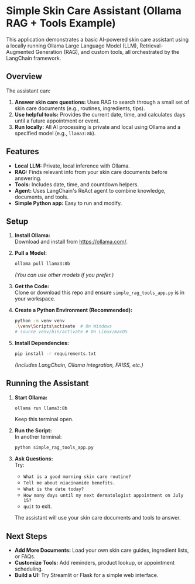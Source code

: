 # Simple Skin Care Assistant (Ollama RAG + Tools Example)

This application demonstrates a basic AI-powered skin care assistant using a locally running Ollama Large Language Model (LLM), Retrieval-Augmented Generation (RAG), and custom tools, all orchestrated by the LangChain framework.

## Overview

The assistant can:
1.  **Answer skin care questions:** Uses RAG to search through a small set of skin care documents (e.g., routines, ingredients, tips).
2.  **Use helpful tools:** Provides the current date, time, and calculates days until a future appointment or event.
3.  **Run locally:** All AI processing is private and local using Ollama and a specified model (e.g., `llama3:8b`).

## Features

*   **Local LLM:** Private, local inference with Ollama.
*   **RAG:** Finds relevant info from your skin care documents before answering.
*   **Tools:** Includes date, time, and countdown helpers.
*   **Agent:** Uses LangChain's ReAct agent to combine knowledge, documents, and tools.
*   **Simple Python app:** Easy to run and modify.

## Setup

1.  **Install Ollama:**  
    Download and install from https://ollama.com/.

2.  **Pull a Model:**  
    ```bash
    ollama pull llama3:8b
    ```
    *(You can use other models if you prefer.)*

3.  **Get the Code:**  
    Clone or download this repo and ensure `simple_rag_tools_app.py` is in your workspace.

4.  **Create a Python Environment (Recommended):**  
    ```bash
    python -m venv venv
    .\venv\Scripts\activate  # On Windows
    # source venv/bin/activate # On Linux/macOS
    ```

5.  **Install Dependencies:**  
    ```bash
    pip install -r requirements.txt
    ```
    *(Includes LangChain, Ollama integration, FAISS, etc.)*

## Running the Assistant

1.  **Start Ollama:**  
    ```bash
    ollama run llama3:8b
    ```
    Keep this terminal open.

2.  **Run the Script:**  
    In another terminal:
    ```bash
    python simple_rag_tools_app.py
    ```

3.  **Ask Questions:**  
    Try:
    *   `What is a good morning skin care routine?`
    *   `Tell me about niacinamide benefits.`
    *   `What is the date today?`
    *   `How many days until my next dermatologist appointment on July 15?`
    *   `quit` to exit.

    The assistant will use your skin care documents and tools to answer.

## Next Steps

*   **Add More Documents:** Load your own skin care guides, ingredient lists, or FAQs.
*   **Customize Tools:** Add reminders, product lookup, or appointment scheduling.
*   **Build a UI:** Try Streamlit or Flask for a simple web interface.

